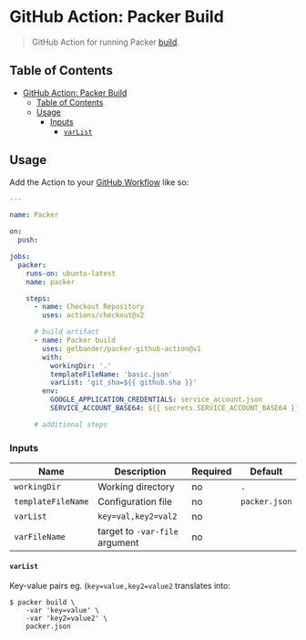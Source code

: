 
# GitHub Action: Packer Build

> GitHub Action for running Packer [build](https://www.packer.io/docs/commands/build).

## Table of Contents

- [GitHub Action: Packer Build](#github-action-packer-build)
  - [Table of Contents](#table-of-contents)
  - [Usage](#usage)
    - [Inputs](#inputs)
      - [`varList`](#varlist)

## Usage

Add the Action to your [GitHub Workflow](https://help.github.com/en/actions/configuring-and-managing-workflows/configuring-a-workflow#creating-a-workflow-file) like so:

```yaml
---

name: Packer

on:
  push:

jobs:
  packer:
    runs-on: ubuntu-latest
    name: packer

    steps:
      - name: Checkout Repository
        uses: actions/checkout@v2

      # build artifact
      - name: Packer build
        uses: gelbander/packer-github-action@v1
        with:
          workingDir: '.'
          templateFileName: 'basic.json'
          varList: 'git_sha=${{ github.sha }}'
        env:
          GOOGLE_APPLICATION_CREDENTIALS: service_account.json
          SERVICE_ACCOUNT_BASE64: ${{ secrets.SERVICE_ACCOUNT_BASE64 }}

      # additional steps
```

### Inputs

| Name               | Description                    | Required | Default       |
| ------------------ | ------------------------------ | -------- | ------------- |
| `workingDir`       | Working directory              | no       | `.`           |
| `templateFileName` | Configuration file             | no       | `packer.json` |
| `varList`          | `key=val,key2=val2`            | no       |               |
| `varFileName`      | target to `-var-file` argument | no       |               |

#### `varList`

Key-value pairs eg. (`key=value,key2=value2` translates into:

```
$ packer build \
    -var 'key=value' \
    -var 'key2=value2' \
    packer.json
```